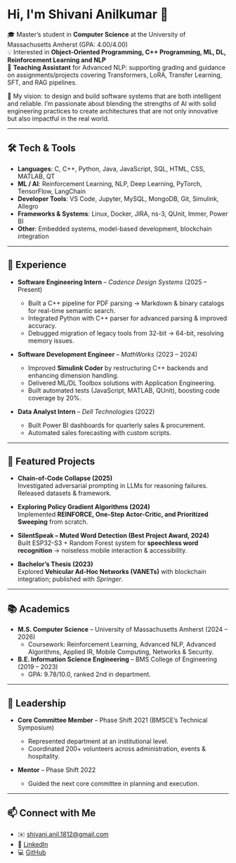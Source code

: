 # Hi, I'm Shivani Anilkumar 👋

🎓 Master’s student in **Computer Science** at the University of Massachusetts Amherst (GPA: 4.00/4.00)  
💡 Interested in **Object-Oriented Programming, C++ Programming, ML, DL, Reinforcement Learning and NLP**  
🌱 **Teaching Assistant** for Advanced NLP: supporting grading and guidance on assignments/projects covering Transformers, LoRA, Transfer Learning, SFT, and RAG pipelines.

🚀 My vision: to design and build software systems that are both intelligent and reliable. I’m passionate about blending the strengths of AI with solid engineering practices to create architectures that are not only innovative but also impactful in the real world.   

---

## 🛠️ Tech & Tools
- **Languages**: C, C++, Python, Java, JavaScript, SQL, HTML, CSS, MATLAB, QT  
- **ML / AI**: Reinforcement Learning, NLP, Deep Learning, PyTorch, TensorFlow, LangChain  
- **Developer Tools**: VS Code, Jupyter, MySQL, MongoDB, Git, Simulink, Allegro  
- **Frameworks & Systems**: Linux, Docker, JIRA, ns-3, QUnit, Immer, Power BI  
- **Other**: Embedded systems, model-based development, blockchain integration  

---

## 💼 Experience
- **Software Engineering Intern** – *Cadence Design Systems* (2025 – Present)  
  - Built a C++ pipeline for PDF parsing → Markdown & binary catalogs for real-time semantic search.  
  - Integrated Python with C++ parser for advanced parsing & improved accuracy.  
  - Debugged migration of legacy tools from 32-bit → 64-bit, resolving memory issues.  

- **Software Development Engineer** – *MathWorks* (2023 – 2024)  
  - Improved **Simulink Coder** by restructuring C++ backends and enhancing dimension handling.  
  - Delivered ML/DL Toolbox solutions with Application Engineering.  
  - Built automated tests (JavaScript, MATLAB, QUnit), boosting code coverage by 20%.  

- **Data Analyst Intern** – *Dell Technologies* (2022)  
  - Built Power BI dashboards for quarterly sales & procurement.  
  - Automated sales forecasting with custom scripts.  

---

## 📌 Featured Projects
- **Chain-of-Code Collapse (2025)**  
  Investigated adversarial prompting in LLMs for reasoning failures. Released datasets & framework.  

- **Exploring Policy Gradient Algorithms (2024)**  
  Implemented **REINFORCE, One-Step Actor-Critic, and Prioritized Sweeping** from scratch.  

- **SilentSpeak – Muted Word Detection (Best Project Award, 2024)**  
  Built ESP32-S3 + Random Forest system for **speechless word recognition** → noiseless mobile interaction & accessibility.  

- **Bachelor’s Thesis (2023)**  
  Explored **Vehicular Ad-Hoc Networks (VANETs)** with blockchain integration; published with *Springer*.  

---

## 📚 Academics
- **M.S. Computer Science** – University of Massachusetts Amherst (2024 – 2026)  
  - Coursework: Reinforcement Learning, Advanced NLP, Advanced Algorithms, Applied IR, Mobile Computing, Networks & Security.  
- **B.E. Information Science Engineering** – BMS College of Engineering (2019 – 2023)  
  - GPA: 9.78/10.0, ranked 2nd in department.
    
---

## 🏅 Leadership
- **Core Committee Member** – Phase Shift 2021 (BMSCE’s Technical Symposium)  
  - Represented department at an institutional level.  
  - Coordinated 200+ volunteers across administration, events & hospitality.  

- **Mentor** – Phase Shift 2022  
  - Guided the next core committee in planning and execution.  

---

## 📫 Connect with Me
- ✉️ [shivani.anil.1812@gmail.com](mailto:shivani.anil.1812@gmail.com)  
- 💼 [LinkedIn](https://www.linkedin.com/in/shivani-a)  
- 💻 [GitHub](https://github.com/your-username)  



